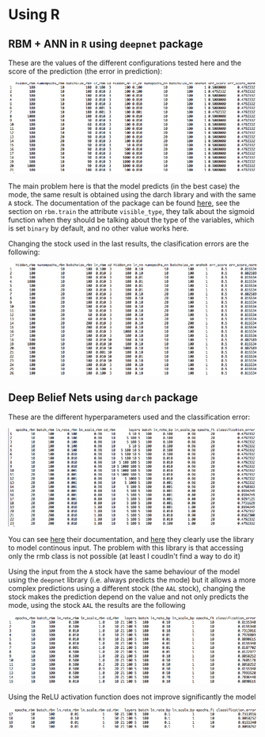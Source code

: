 # Using R

## RBM + ANN in `R` using `deepnet` package

These are the values of the different configurations tested here and the score of the prediction (the error in prediction):

![configs][configs]

The main problem here is that the model predicts (in the best case) the mode, the same result is obtained using the darch library and with the same `A` stock. The documentation of the package can be found [here](https://cran.r-project.org/web/packages/deepnet/deepnet.pdf), see the section on `rbm.train` the attribute `visible_type`, they talk about the sigmoid function when they should be talking about the type of the variables, which is set `binary` by default, and no other value works here.

Changing the stock used in the last results, the clasification errors are the following:

![deepnet and AAL stock][deepnet_AAL]

## Deep Belief Nets using `darch` package

These are the different hyperparameters used and the classification error:

![configs_darch][configs_darch]

You can see [here](https://cran.r-project.org/web/packages/darch/darch.pdf) their documentation, and [here](https://github.com/maddin79/darch/blob/master/examples/example.mnist.R) they clearly use the library to model continous input. The problem with this library is that accessing only the rmb class is not possible (at least I coudln't find a way to do it)

Using the input from the `A` stock have the same behaviour of the model using the `deepnet` library (i.e. always predicts the mode) but it allows a more complex predictions using a different stock (the `AAL` stock), changing the stock makes the prediction depend on the value and not only predicts the mode, using the stock `AAL` the results are the following

![configs using another stock][configs_darch_AAL_1]

Using the ReLU activation function does not improve significantly the model

![using relu][relu]

[configs_darch]: img/2.png "different hyperparameters for dbn using darch library"
[configs]: img/1.png "different configs"
[configs_darch_AAL_1]: img/AAL_4_darch_tanh_pred_compl_20lags.png "Config using AAL stock"
[relu]: img/AAL_darch_relu_pred-comp.png "Using relu activation function for the first layer"
[deepnet_AAL]: img/AAL_3_deepnet_20lags.png "Using a different stock and the package deepnet"
